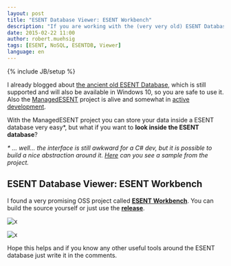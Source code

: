 ```yaml
---
layout: post
title: "ESENT Database Viewer: ESENT Workbench"
description: "If you are working with the (very very old) ESENT Database and you are looking for a simple tool to get a look at the raw data ESENTWorkbench might be interesting for you."
date: 2015-02-22 11:00
author: robert.muehsig
tags: [ESENT, NoSQL, ESENTDB, Viewer]
language: en
---
```

{% include JB/setup %}

I already blogged about [the ancient old ESENT Database](http://blog.codeinside.eu/2013/12/12/esent-the-ancient-nosql-db-made-by-windows/), which is still supported and will also be available in Windows 10, so you are safe to use it. Also the [ManagedESENT](https://managedesent.codeplex.com/) project is alive and somewhat in [active development](https://managedesent.codeplex.com/SourceControl/list/changesets).

With the ManagedESENT project you can store your data inside a ESENT database very easy*, but what if you want to __look inside the ESENT database__?

_* ... well... the interface is still awkward for a C# dev, but it is possible to build a nice abstraction around it. [Here](https://managedesent.codeplex.com/wikipage?title=ManagedEsentSample&referringTitle=ManagedEsentDocumentation) can you see a sample from the project._

## ESENT Database Viewer: ESENT Workbench 

I found a very promising OSS project called [__ESENT Workbench__](https://bitbucket.org/gfkeogh/esentworkbench). You can build the source yourself or just use the [__release__](https://bitbucket.org/gfkeogh/esentworkbench/downloads).

![x]({{BASE_PATH}}/assets/md-images/2015-02-22/esentworkbench.png "ESENT Workbench Table Explorer")

![x]({{BASE_PATH}}/assets/md-images/2015-02-22/esentworkbenchdata.png "ESENT Workbench Data Explorer")

Hope this helps and if you know any other useful tools around the ESENT database just write it in the comments.